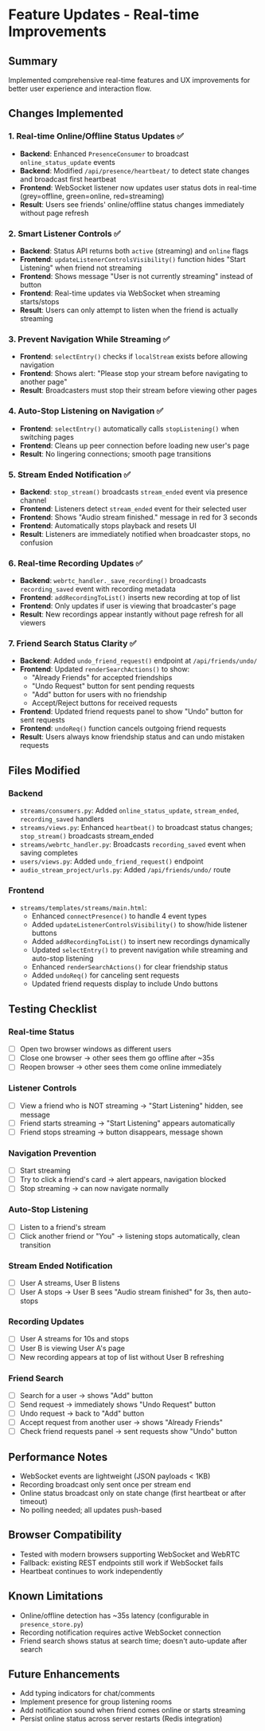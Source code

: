 # Feature Updates - Real-time Improvements

## Summary
Implemented comprehensive real-time features and UX improvements for better user experience and interaction flow.

## Changes Implemented

### 1. Real-time Online/Offline Status Updates ✅
- **Backend**: Enhanced `PresenceConsumer` to broadcast `online_status_update` events
- **Backend**: Modified `/api/presence/heartbeat/` to detect state changes and broadcast first heartbeat
- **Frontend**: WebSocket listener now updates user status dots in real-time (grey=offline, green=online, red=streaming)
- **Result**: Users see friends' online/offline status changes immediately without page refresh

### 2. Smart Listener Controls ✅
- **Backend**: Status API returns both `active` (streaming) and `online` flags
- **Frontend**: `updateListenerControlsVisibility()` function hides "Start Listening" when friend not streaming
- **Frontend**: Shows message "User is not currently streaming" instead of button
- **Frontend**: Real-time updates via WebSocket when streaming starts/stops
- **Result**: Users can only attempt to listen when the friend is actually streaming

### 3. Prevent Navigation While Streaming ✅
- **Frontend**: `selectEntry()` checks if `localStream` exists before allowing navigation
- **Frontend**: Shows alert: "Please stop your stream before navigating to another page"
- **Result**: Broadcasters must stop their stream before viewing other pages

### 4. Auto-Stop Listening on Navigation ✅
- **Frontend**: `selectEntry()` automatically calls `stopListening()` when switching pages
- **Frontend**: Cleans up peer connection before loading new user's page
- **Result**: No lingering connections; smooth page transitions

### 5. Stream Ended Notification ✅
- **Backend**: `stop_stream()` broadcasts `stream_ended` event via presence channel
- **Frontend**: Listeners detect `stream_ended` event for their selected user
- **Frontend**: Shows "Audio stream finished." message in red for 3 seconds
- **Frontend**: Automatically stops playback and resets UI
- **Result**: Listeners are immediately notified when broadcaster stops, no confusion

### 6. Real-time Recording Updates ✅
- **Backend**: `webrtc_handler._save_recording()` broadcasts `recording_saved` event with recording metadata
- **Frontend**: `addRecordingToList()` inserts new recording at top of list
- **Frontend**: Only updates if user is viewing that broadcaster's page
- **Result**: New recordings appear instantly without page refresh for all viewers

### 7. Friend Search Status Clarity ✅
- **Backend**: Added `undo_friend_request()` endpoint at `/api/friends/undo/`
- **Frontend**: Updated `renderSearchActions()` to show:
  - "Already Friends" for accepted friendships
  - "Undo Request" button for sent pending requests
  - "Add" button for users with no friendship
  - Accept/Reject buttons for received requests
- **Frontend**: Updated friend requests panel to show "Undo" button for sent requests
- **Frontend**: `undoReq()` function cancels outgoing friend requests
- **Result**: Users always know friendship status and can undo mistaken requests

## Files Modified

### Backend
- `streams/consumers.py`: Added `online_status_update`, `stream_ended`, `recording_saved` handlers
- `streams/views.py`: Enhanced `heartbeat()` to broadcast status changes; `stop_stream()` broadcasts stream_ended
- `streams/webrtc_handler.py`: Broadcasts `recording_saved` event when saving completes
- `users/views.py`: Added `undo_friend_request()` endpoint
- `audio_stream_project/urls.py`: Added `/api/friends/undo/` route

### Frontend
- `streams/templates/streams/main.html`:
  - Enhanced `connectPresence()` to handle 4 event types
  - Added `updateListenerControlsVisibility()` to show/hide listener buttons
  - Added `addRecordingToList()` to insert new recordings dynamically
  - Updated `selectEntry()` to prevent navigation while streaming and auto-stop listening
  - Enhanced `renderSearchActions()` for clear friendship status
  - Added `undoReq()` for canceling sent requests
  - Updated friend requests display to include Undo buttons

## Testing Checklist

### Real-time Status
- [ ] Open two browser windows as different users
- [ ] Close one browser → other sees them go offline after ~35s
- [ ] Reopen browser → other sees them come online immediately

### Listener Controls
- [ ] View a friend who is NOT streaming → "Start Listening" hidden, see message
- [ ] Friend starts streaming → "Start Listening" appears automatically
- [ ] Friend stops streaming → button disappears, message shown

### Navigation Prevention
- [ ] Start streaming
- [ ] Try to click a friend's card → alert appears, navigation blocked
- [ ] Stop streaming → can now navigate normally

### Auto-Stop Listening
- [ ] Listen to a friend's stream
- [ ] Click another friend or "You" → listening stops automatically, clean transition

### Stream Ended Notification
- [ ] User A streams, User B listens
- [ ] User A stops → User B sees "Audio stream finished" for 3s, then auto-stops

### Recording Updates
- [ ] User A streams for 10s and stops
- [ ] User B is viewing User A's page
- [ ] New recording appears at top of list without User B refreshing

### Friend Search
- [ ] Search for a user → shows "Add" button
- [ ] Send request → immediately shows "Undo Request" button
- [ ] Undo request → back to "Add" button
- [ ] Accept request from another user → shows "Already Friends"
- [ ] Check friend requests panel → sent requests show "Undo" button

## Performance Notes
- WebSocket events are lightweight (JSON payloads < 1KB)
- Recording broadcast only sent once per stream end
- Online status broadcast only on state change (first heartbeat or after timeout)
- No polling needed; all updates push-based

## Browser Compatibility
- Tested with modern browsers supporting WebSocket and WebRTC
- Fallback: existing REST endpoints still work if WebSocket fails
- Heartbeat continues to work independently

## Known Limitations
- Online/offline detection has ~35s latency (configurable in `presence_store.py`)
- Recording notification requires active WebSocket connection
- Friend search shows status at search time; doesn't auto-update after search

## Future Enhancements
- Add typing indicators for chat/comments
- Implement presence for group listening rooms
- Add notification sound when friend comes online or starts streaming
- Persist online status across server restarts (Redis integration)
